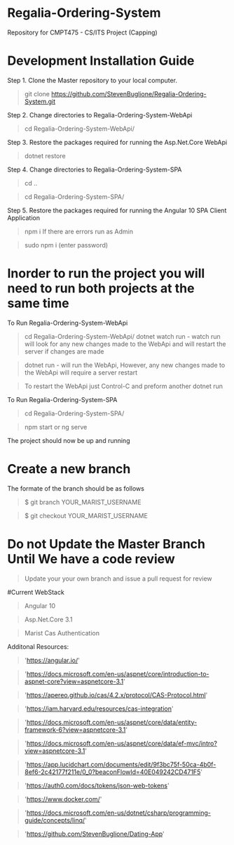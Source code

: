 # Regalia-Ordering-System
Repository for CMPT475 - CS/ITS Project (Capping)


# Development Installation Guide

Step 1. Clone the Master repository to your local computer.
> git clone https://github.com/StevenBuglione/Regalia-Ordering-System.git

Step 2. Change directories to Regalia-Ordering-System-WebApi
> cd Regalia-Ordering-System-WebApi/

Step 3. Restore the packages required for running the Asp.Net.Core WebApi
> dotnet restore

Step 4. Change directories to Regalia-Ordering-System-SPA
> cd ..

> cd Regalia-Ordering-System-SPA/

Step 5. Restore the packages required for running the Angular 10 SPA Client Application
> npm i 
> If there are errors run as Admin

> sudo npm i (enter password)

# Inorder to run the project you will need to run both projects at the same time

To Run Regalia-Ordering-System-WebApi

> cd Regalia-Ordering-System-WebApi/
> dotnet watch run - watch run will look for any new changes made to the WebApi and will restart the server if changes are made

> dotnet run - will run the WebApi, However, any new changes made to the WebApi will require a server restart

> To restart the WebApi just Control-C and preform another dotnet run 

To Run Regalia-Ordering-System-SPA 

> cd Regalia-Ordering-System-SPA/

> npm start or ng serve

The project should now be up and running


# Create a new branch
The formate of the branch should be as follows
>  $ git branch YOUR_MARIST_USERNAME

>  $ git checkout YOUR_MARIST_USERNAME

# Do not Update the Master Branch Until We have a code review

> Update your your own branch and issue a pull request for review

#Current WebStack
> Angular 10

> Asp.Net.Core 3.1

> Marist Cas Authentication

Additonal Resources:
>'https://angular.io/'

>'https://docs.microsoft.com/en-us/aspnet/core/introduction-to-aspnet-core?view=aspnetcore-3.1'

>'https://apereo.github.io/cas/4.2.x/protocol/CAS-Protocol.html'

>'https://iam.harvard.edu/resources/cas-integration'

>'https://docs.microsoft.com/en-us/aspnet/core/data/entity-framework-6?view=aspnetcore-3.1'

>'https://docs.microsoft.com/en-us/aspnet/core/data/ef-mvc/intro?view=aspnetcore-3.1'

>'https://app.lucidchart.com/documents/edit/9f3bc75f-50ca-4b0f-8ef6-2c42177f211e/0_0?beaconFlowId=40E049242CD471F5'

>'https://auth0.com/docs/tokens/json-web-tokens'

>'https://www.docker.com/'

>'https://docs.microsoft.com/en-us/dotnet/csharp/programming-guide/concepts/linq/'

>'https://github.com/StevenBuglione/Dating-App'

